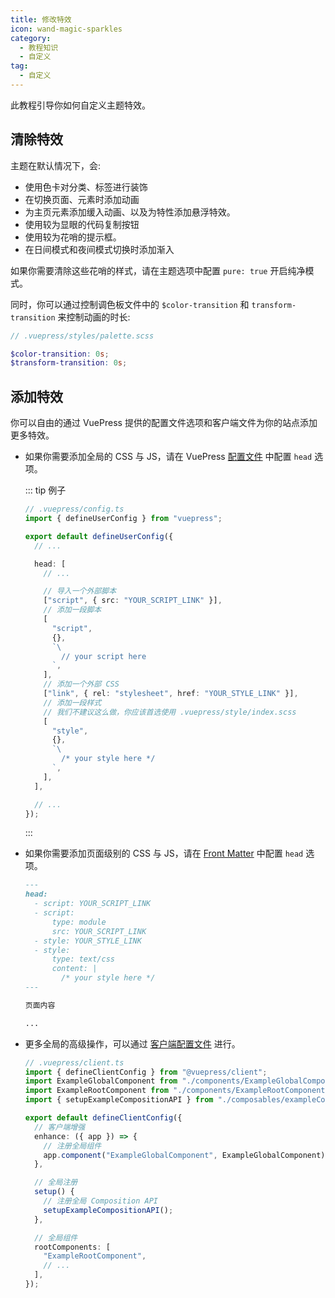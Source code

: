 ```yaml
---
title: 修改特效
icon: wand-magic-sparkles
category:
  - 教程知识
  - 自定义
tag:
  - 自定义
---
```


此教程引导你如何自定义主题特效。

<!-- more -->

## 清除特效

主题在默认情况下，会:

- 使用色卡对分类、标签进行装饰
- 在切换页面、元素时添加动画
- 为主页元素添加缓入动画、以及为特性添加悬浮特效。
- 使用较为显眼的代码复制按钮
- 使用较为花哨的提示框。
- 在日间模式和夜间模式切换时添加渐入

如果你需要清除这些花哨的样式，请在主题选项中配置 `pure: true` 开启纯净模式。

同时，你可以通过控制调色板文件中的 `$color-transition` 和 `transform-transition` 来控制动画的时长:

```scss
// .vuepress/styles/palette.scss

$color-transition: 0s;
$transform-transition: 0s;
```

## 添加特效

你可以自由的通过 VuePress 提供的配置文件选项和客户端文件为你的站点添加更多特效。

- 如果你需要添加全局的 CSS 与 JS，请在 VuePress [配置文件](../vuepress/config.md) 中配置 `head` 选项。

  ::: tip 例子

  ```ts
  // .vuepress/config.ts
  import { defineUserConfig } from "vuepress";

  export default defineUserConfig({
    // ...

    head: [
      // ...

      // 导入一个外部脚本
      ["script", { src: "YOUR_SCRIPT_LINK" }],
      // 添加一段脚本
      [
        "script",
        {},
        `\
          // your script here
        `,
      ],
      // 添加一个外部 CSS
      ["link", { rel: "stylesheet", href: "YOUR_STYLE_LINK" }],
      // 添加一段样式
      // 我们不建议这么做，你应该首选使用 .vuepress/style/index.scss
      [
        "style",
        {},
        `\
          /* your style here */
        `,
      ],
    ],

    // ...
  });
  ```

  :::

- 如果你需要添加页面级别的 CSS 与 JS，请在 [Front Matter](../vuepress/page.md#frontmatter) 中配置 `head` 选项。

  ```md
  ---
  head:
    - script: YOUR_SCRIPT_LINK
    - script:
        type: module
        src: YOUR_SCRIPT_LINK
    - style: YOUR_STYLE_LINK
    - style:
        type: text/css
        content: |
          /* your style here */
  ---

  页面内容

  ...
  ```

- 更多全局的高级操作，可以通过 [客户端配置文件](../vuepress/config.md#客户端配置文件) 进行。

  ```ts
  // .vuepress/client.ts
  import { defineClientConfig } from "@vuepress/client";
  import ExampleGlobalComponent from "./components/ExampleGlobalComponent.vue";
  import ExampleRootComponent from "./components/ExampleRootComponent.vue";
  import { setupExampleCompositionAPI } from "./composables/exampleCompositionAPI";

  export default defineClientConfig({
    // 客户端增强
    enhance: ({ app }) => {
      // 注册全局组件
      app.component("ExampleGlobalComponent", ExampleGlobalComponent);
    },

    // 全局注册
    setup() {
      // 注册全局 Composition API
      setupExampleCompositionAPI();
    },

    // 全局组件
    rootComponents: [
      "ExampleRootComponent",
      // ...
    ],
  });
  ```
